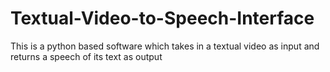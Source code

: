 # Textual-Video-to-Speech-Interface

This is a python based software which takes in a textual video as input and returns a speech of its text as output
